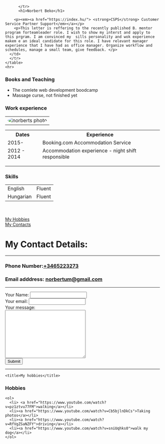 

<html lang="en" dir="ltr">
  <head>
    <meta charset="utf-8">
    <title> ⊽ Norbert's Personal Site
  </title>
  </head>
  <body>
    <table cellspacing="20">
      <tr>
        <td>  <img src="https://cdn.ticketswap.com/public/201807/5a2da506-69e5-46e2-93b5-0236cbb03059.77a7a3f89833adb8ffbdd1642b14e56a9dd27889.jpeg" alt="norberts photo" style="border-radius:70%;"></td>
        
          </tr>
          <h1>Norbert Beko</h1>

        <p><em><a href="https://index.hu/"> <strong>CSPS</strong> Customer Service Partner Support</em></a></p>
        <p>This letter is reffering to the recently published B. mentor program forteamleader role. I wish to show my interst and apply to this prgram. I am convinced my  sills personality and wok experience makem e an ideal candidate for this role. I have relevant manager experience that I have had as office manager. Organize workflow and schedules, manage a small team, give feedback. </p>
      </td>
      </tr>
    </table>
    <hr>



<h3><strong>Books and Teaching </strong></h3>
<ul>
  <li>The comlete web development boodcamp</li>
  <li>Massage curse, not finished yet</li>
</ul>
<h3>Work experience</h3>

<table>

  <thead>
    <tr>
      <th>Dates</th>
      <th>Experience</th>
  </tr>
  <tr>
    <td>2015- </td>
    <td>Booking.com Accommodation Service</td>
  </tr>
  <tr>
    <td>2012 - 2014</td>
    <td>Accommodation experience - night shift responsible</td>
  </tr>
</table>
<hr>
<h3>Skills</h3>
<table>
  <tr>
  <td>English</td>
  <td>Fluent</td>
  </tr>
  <tr>
    <td>Hungarian</td>
    <td>Fluent</td>
  </tr>
</table>

<br>
<br>
<a href="hobbies.html">My Hobbies</a>
<br>
<a href="contactme.html">My Contacts</a>

  </body>
</html>


<!DOCTYPE html>
<html lang="en" dir="ltr">
  <head>
    <meta charset="utf-8">
    <title>My Contacts</title>
  </head>
  <body>
    <h1>My Contact Details:</h1>
    <hr>
    <h3>Phone Number:<a href="tel:+34652232734">+3465223273</a></h3>
<h3>Email adddress: <a href="mailto:norbertum@gmail.<!-- COMBAK:  -->?subject=feedback">norbertum@gmail.com</a></h3>
<hr>
<form action="mailto:norbertum@gmail.com" method="post" enctype="text/plain">
  <label>Your Name:</label>
<input type="text" name="yourName" value=""><br>
    <label>Your email:</label>
  <input type="email" name="yourEmail" value=""><br>
  <label>Your message:</label><br>
  <textarea name="yourMessage" rows="10" cols="30"></textarea><br>
  <input type="submit" name="">
    <hr>
  </body>
    
    <title>My hobbies</title>
  </head>
  <body>
    <h3>Hobbies</h3>

    <ol>
      <li> <a href="https://www.youtube.com/watch?v=pz1ztvu77FM">walking</a></li>
      <li><a href="https://www.youtube.com/watch?v=Cb5bjlnDkCs">Taking photos</a></li>
      <li><a href="https://www.youtube.com/watch?v=RfVgZSaNZFY">driving</a></li>
      <li><a href="https://www.youtube.com/watch?v=sniUqhks0">walk my dog</a></li>
    </ol>
    
  </body>
</html>
